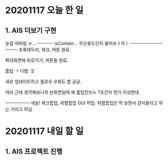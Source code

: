 # 20201117 오늘 한 일
## 1. AIS 더보기 구현
늦잠 자버림 ㅠ...
ㅡㅡㅡㅡ
isContain .. 무슨용도인지 물어보ㅓ자ㅣ
ㅡㅡㅡㅡㅡㅡㅡㅡㅡㅡㅡ
초록테두리, 체크, 버튼 완료.

확대화면에 뒤로가기, 버튼들 완료.

툴팁 ㄱ 다함. 굿

새로 업데이트하고 플로우 우회도 함 굳굳.

어라 근데 생각해보니까 빈화면일때 왜 툴팁안뜨누
?조건이 먼가 이상한데

ㅡㅡㅡㅡㅡㅡ
새일!
체크팝업, 위험팝업 GUI 작업.
위험팝업은 막 보면서 걷지말라고 하는 거라고 하심

# 20201117 내일 할 일
## 1. AIS 프로젝트 진행
